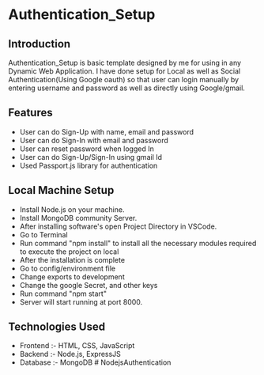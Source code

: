 # Authentication_Setup

## Introduction
Authentication_Setup is basic template designed by me for using in any Dynamic Web Application. I have done setup for Local as well as Social Authentication(Using Google oauth) so that user can login manually by entering username and password as well as directly using Google/gmail.

## Features
* User can do Sign-Up with name, email and password
* User can do Sign-In with email and password
* User can reset password when logged In
* User can do Sign-Up/Sign-In using gmail Id
* Used Passport.js library for authentication

## Local Machine Setup
* Install Node.js on your machine.
* Install MongoDB community Server.
* After installing software's open Project Directory in VSCode.
* Go to Terminal
* Run command "npm install" to install all the necessary modules required to execute the project on local
* After the installation is complete
* Go to config/environment file
* Change exports to development
* Change the google Secret, and other keys
* Run command "npm start"
* Server will start running at port 8000.

## Technologies Used
* Frontend :- HTML, CSS, JavaScript
* Backend :- Node.js, ExpressJS
* Database :- MongoDB
#   N o d e j s A u t h e n t i c a t i o n  
 